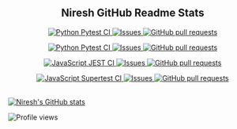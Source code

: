 <p align="center">
 <h2 align="center"> Niresh GitHub Readme Stats</h2>
</p>
  <p align="center">
    <a href="https://github.com/nireshs/nireshs/actions/workflows/pylint.yml">
      <img alt="Python Pytest CI" src="https://github.com/nireshs/nireshs/actions/workflows/pylint.yml/badge.svg" />
    </a>
    <a href="https://github.com/nireshs/myprojects2022/issues">
      <img alt="Issues" src="https://img.shields.io/github/issues/nireshs/nireshs?color=0088ff" />
    </a>
    <a href="https://github.com/nireshs/myprojects2022/pulls">
      <img alt="GitHub pull requests" src="https://img.shields.io/github/issues-pr/nireshs/nireshs?color=0088ff" />
    </a>
  </p>
  <p align="center">
    <a href="https://github.com/nireshs/myprojects2022/actions/workflows/python-app.yml">
      <img alt="Python Pytest CI" src="https://github.com/nireshs/myprojects2022/actions/workflows/python-app.yml/badge.svg?branch=webapi_python" />
    </a>
    <a href="https://github.com/nireshs/myprojects2022/issues">
      <img alt="Issues" src="https://img.shields.io/github/issues/nireshs/myprojects2022?color=0088ff" />
    </a>
    <a href="https://github.com/nireshs/myprojects2022/pulls">
      <img alt="GitHub pull requests" src="https://img.shields.io/github/issues-pr/nireshs/myprojects2022?color=0088ff" />
    </a>
</p>
  <p align="center">
    <a href="https://github.com/nireshs/myprojects2022/actions/workflows/webapi_jsjest.yml">
      <img alt="JavaScript JEST CI" src="https://github.com/nireshs/myprojects2022/actions/workflows/webapi_jsjest.yml/badge.svg?branch=webapi_jsjest" />
    </a>
    <a href="https://github.com/nireshs/myprojects2022/issues">
      <img alt="Issues" src="https://img.shields.io/github/issues/nireshs/myprojects2022?color=0088ff" />
    </a>
    <a href="https://github.com/nireshs/myprojects2022/pulls">
      <img alt="GitHub pull requests" src="https://img.shields.io/github/issues-pr/nireshs/myprojects2022?color=0088ff" />
    </a>
</p>
  <p align="center">
    <a href="https://github.com/nireshs/myprojects2022/actions/workflows/webapi_jssupertest.yml">
      <img alt="JavaScript Supertest CI" src="https://github.com/nireshs/myprojects2022/actions/workflows/webapi_jssupertest.yml/badge.svg?branch=webapi_jssupertest" />
    </a>
    <a href="https://github.com/nireshs/myprojects2022/issues">
      <img alt="Issues" src="https://img.shields.io/github/issues/nireshs/myprojects2022?color=0088ff" />
    </a>
    <a href="https://github.com/nireshs/myprojects2022/pulls">
      <img alt="GitHub pull requests" src="https://img.shields.io/github/issues-pr/nireshs/myprojects2022?color=0088ff" />
    </a>
    <br />
    <br />
  </p>

<!--
**nireshs/nireshs** is a ✨ _special_ ✨ repository because its `README.md` (this file) appears on your GitHub profile.

Here are some ideas to get you started:

- 🔭 I’m currently working on ...
- 🌱 I’m currently learning ...
- 👯 I’m looking to collaborate on ...
- 🤔 I’m looking for help with ...
- 💬 Ask me about ...
- 📫 How to reach me: ...
- 😄 Pronouns: ...
- ⚡ Fun fact: ...
-->

[![Niresh's GitHub stats](https://github-readme-stats.vercel.app/api?username=nireshs&show_owner=true&count_private=true&show_icons=true&theme=prussian)](https://github.com/nireshs)

![Profile views](https://komarev.com/ghpvc/?username=nireshs&style=for-the-badge)

